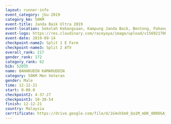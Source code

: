 ```yaml
---
layout: runner-info 
event_category: jbu-2019 
category_km: 50KM 
event-title: Janda Baik Ultra 2019
event-location: Sekolah Kebangsaan, Kampung Janda Baik, Bentong, Pahang, Malaysia 
event-logo: https://res.cloudinary.com/raceyaya/image/upload/v1569217009/logo/janda-baik_vch1pc.jpg 
event-date: 2019-09-14 
checkpoint-name2: Split 1 E Farm 
checkpoint-name3: Split 2 ATV 
overall_rank: 217
gender_rank: 172
category_rank: 62
bib: 52035
name: BAHARUDIN KAMARUDDIN
category: 50KM Men Veteran
gender: Male
time: 12-12-21
start: 0-00.0
checkpoint2: 4-37-27
checkpoint3: 10-38-54
finish: 12-12-21
country: Malaysia
cerrtificate: https://drive.google.com/file/d/1G4xh5m9_Qa1M_mDK_00RDGAj1lCBp_zJ/view?usp=sharing
---
```

